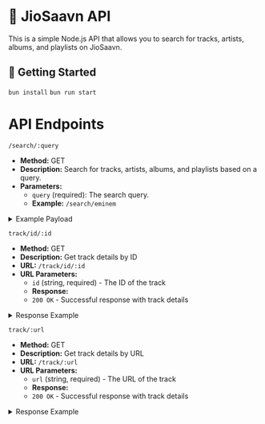 # 🎵 JioSaavn API

This is a simple Node.js API that allows you to search for tracks, artists, albums, and playlists on JioSaavn.

## 🚀 Getting Started

`bun install`
`bun run start`

# API Endpoints
`/search/:query`
- **Method:** GET
- **Description:** Search for tracks, artists, albums, and playlists based on a query.
- **Parameters:**
  - `query` (required): The search query.
  - **Example:** `/search/eminem`
<details>
<summary>Example Payload</summary>

```js
{
  results: [
    {
      identifier: "aRZbUYD7",
      title: "Tum Hi Ho",
      duration: 262000,
      uri: "https://www.jiosaavn.com/song/tum-hi-ho/EToxUyFpcwQ",
      artworkUrl: "https://c.saavncdn.com/430/Aashiqui-2-Hindi-2013-500x500.jpg",
      artist: "Mithoon",
      streamUrl: "https://aac.saavncdn.com/430/5c5ea5cc00e3bff45616013226f376fe_320.mp4",
    },
    {
      identifier: "qZtKBMZ_",
      title: "Apna Bana Le",
      duration: 261000,
      uri: "https://www.jiosaavn.com/song/apna-bana-le/ATIfejZ9bWw",
      artworkUrl: "https://c.saavncdn.com/815/Bhediya-Hindi-2023-20230927155213-500x500.jpg",
      artist: "Sachin-Jigar",
      streamUrl: "https://aac.saavncdn.com/815/483a6e118e8108cbb3e5cd8701674f32_320.mp4",
    },
    {
      identifier: "7yi1WSmH",
      title: "Soulmate",
      duration: 214000,
      uri: "https://www.jiosaavn.com/song/soulmate/RxECACNjWns",
      artworkUrl: "https://c.saavncdn.com/406/Ek-Tha-Raja-Hindi-2024-20240318125601-500x500.jpg",
      artist: "Badshah",
      streamUrl: "https://aac.saavncdn.com/406/af57a9b63876b01fd3fa611bcd221706_320.mp4",
    },
    {
      identifier: "VCeN_rCT",
      title: "Saware",
      duration: 321000,
      uri: "https://www.jiosaavn.com/song/saware/JisOfytCdGc",
      artworkUrl: "https://c.saavncdn.com/951/Phantom-Hindi-2015-500x500.jpg",
      artist: "Pritam",
      streamUrl: "https://aac.saavncdn.com/951/c1d83d62b27c81212ade038f29657a13_320.mp4",
    },
    {
      identifier: "FB8WBiWv",
      title: "Sajni",
      duration: 170000,
      uri: "https://www.jiosaavn.com/song/sajni/NipTZjZZYEU",
      artworkUrl: "https://c.saavncdn.com/252/Laapataa-Ladies-Hindi-2024-20240213151004-500x500.jpg",
      artist: "Ram Sampath",
      streamUrl: "https://aac.saavncdn.com/252/f53c1a90a2f35d67490badb846d8c849_320.mp4",
    },
    {
      identifier: "hrTlP-H2",
      title: "Jaan ‘Nisaar (Arijit)",
      duration: 238000,
      uri: "https://www.jiosaavn.com/song/jaan-%e2%80%98nisaar-arijit/GBo-XSQdfwE",
      artworkUrl: "https://c.saavncdn.com/367/Kedarnath-Hindi-2019-20190219-500x500.jpg",
      artist: "Arijit Singh",
      streamUrl: "https://aac.saavncdn.com/367/f4aca5ce16a93e1bedb991f66c2f2f01_320.mp4",
    },
    {
      identifier: "wcsDiSsA",
      title: "O Maahi",
      duration: 233000,
      uri: "https://www.jiosaavn.com/song/o-maahi/BwsYdR1jRHI",
      artworkUrl: "https://c.saavncdn.com/139/Dunki-Hindi-2023-20231220211003-500x500.jpg",
      artist: "Pritam",
      streamUrl: "https://aac.saavncdn.com/139/61036495c7ba45adf72a856b60f054fd_320.mp4",
    },
    {
      identifier: "Otl9gukS",
      title: "Lambiyaan Si Judaiyaan",
      duration: 238000,
      uri: "https://www.jiosaavn.com/song/lambiyaan-si-judaiyaan/PxwHCBNFXGA",
      artworkUrl: "https://c.saavncdn.com/023/Raabta-Hindi-2017-500x500.jpg",
      artist: "Arijit Singh",
      streamUrl: "https://aac.saavncdn.com/023/60e6adab7f69f216e3664cb70fcd81fe_320.mp4",
    },
    {
      identifier: "gk5Le_DO",
      title: "Uska Hi Banana",
      duration: 327000,
      uri: "https://www.jiosaavn.com/song/uska-hi-banana/FwNefRFvc3w",
      artworkUrl: "https://c.saavncdn.com/256/1920-Evil-Returns-Hindi-2012-20221213041144-500x500.jpg",
      artist: "Arijit Singh",
      streamUrl: "https://aac.saavncdn.com/256/a574d8f7763495c42979a64bb75dae34_320.mp4",
    },
    {
      identifier: "AN1zv7KP",
      title: "Anuvanuvuu",
      duration: 211000,
      uri: "https://www.jiosaavn.com/song/anuvanuvuu/MSZaSwIHfGM",
      artworkUrl: "https://c.saavncdn.com/000/Om-Bheem-Bush-Telugu-2024-20240401231417-500x500.jpg",
      artist: "Sunny M.R.",
      streamUrl: "https://aac.saavncdn.com/000/cb9d6e279ff308e6d35507b5a4c27299_320.mp4",
    }
  ],
}
```

</details>

`track/id/:id`
- **Method:** GET
- **Description:** Get track details by ID
- **URL:** `/track/id/:id`
- **URL Parameters:**
  - `id` (string, required) - The ID of the track
  - **Response:**
  - `200 OK` - Successful response with track details

<details>
  <summary>Response Example</summary>

```js
{
  track: {
    identifier: "S0U546YS",
    title: "Millionaire",
    duration: 199000,
    uri: "https://www.jiosaavn.com/song/millionaire/I1g,BEAGbmA",
    artworkUrl: "https://c.saavncdn.com/173/GLORY-Hindi-2024-20240926151002-500x500.jpg",
    artist: "Yo Yo Honey Singh",
    streamUrl: "https://aac.saavncdn.com/173/e98d601d7cfc68d0035f4e8a2deae6f9_320.mp4",
  },
}

```

</details>

`track/:url`
- **Method:** GET
- **Description:** Get track details by URL
- **URL:** `/track/:url`
- **URL Parameters:**
  - `url` (string, required) - The URL of the track
  - **Response:**
  - `200 OK` - Successful response with track details

<details>
  <summary>Response Example</summary>
  
  ```js
  {
  track: [
    {
      identifier: "ugfao4jn",
      title: "Chunaree",
      duration: 185000,
      uri: "https://www.jiosaavn.com/song/chunaree/BQ8NUBsEXV0",
      artworkUrl: "https://c.saavncdn.com/749/Chunaree-Hindi-2024-20240930194911-500x500.jpg",
      artist: "Amit Trivedi",
      streamUrl: "https://aac.saavncdn.com/749/985a78a7b40e2bcdad18f0a987ddb96d_320.mp4",
    }
  ],
}
```

</details>
